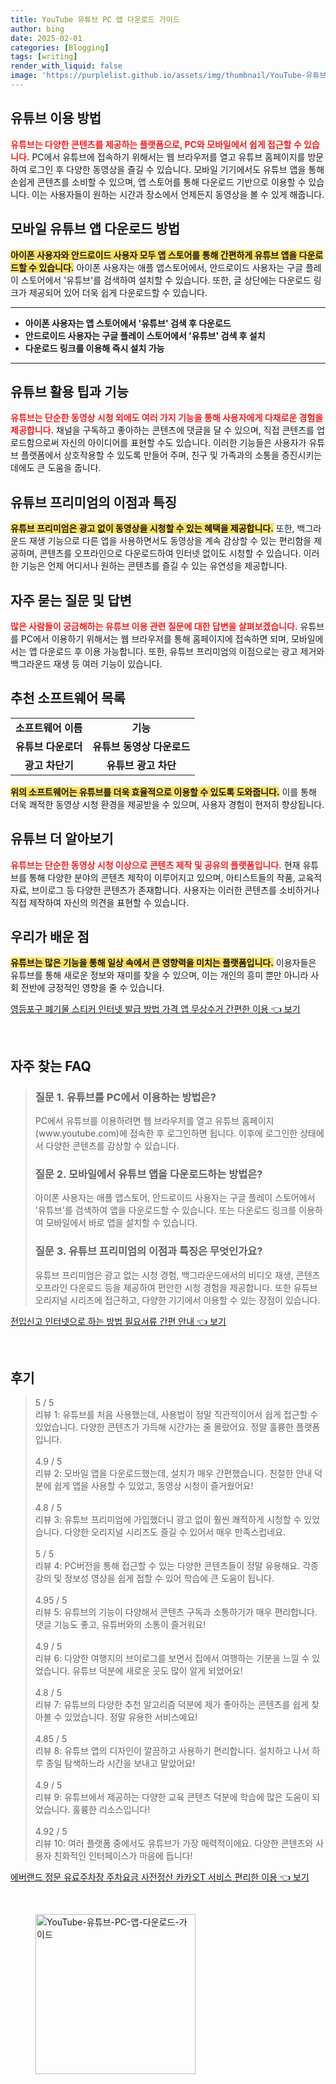 ```yaml
---
title: YouTube 유튜브 PC 앱 다운로드 가이드
author: bing
date: 2025-02-01
categories: [Blogging]
tags: [writing]
render_with_liquid: false
image: 'https://purplelist.github.io/assets/img/thumbnail/YouTube-유튜브-PC-앱-다운로드-가이드.webp'
---
```



<h2 id='유튜브_이용_방법'>유튜브 이용 방법</h2>

<p><b><span style="color: #ee2323;">유튜브는 다양한 콘텐츠를 제공하는 플랫폼으로, PC와 모바일에서 쉽게 접근할 수 있습니다.</span></b> PC에서 유튜브에 접속하기 위해서는 웹 브라우저를 열고 유튜브 홈페이지를 방문하여 로그인 후 다양한 동영상을 즐길 수 있습니다. 모바일 기기에서도 유튜브 앱을 통해 손쉽게 콘텐츠를 소비할 수 있으며, 앱 스토어를 통해 다운로드 기반으로 이용할 수 있습니다. 이는 사용자들이 원하는 시간과 장소에서 언제든지 동영상을 볼 수 있게 해줍니다.</p>

<h2 id='유튜브_앱_다운로드_방법'>모바일 유튜브 앱 다운로드 방법</h2>

<p><b><span style="background-color: #ffe066;">아이폰 사용자와 안드로이드 사용자 모두 앱 스토어를 통해 간편하게 유튜브 앱을 다운로드할 수 있습니다.</span></b> 아이폰 사용자는 애플 앱스토어에서, 안드로이드 사용자는 구글 플레이 스토어에서 '유튜브'를 검색하여 설치할 수 있습니다. 또한, 글 상단에는 다운로드 링크가 제공되어 있어 더욱 쉽게 다운로드할 수 있습니다.</p>

<hr />

<ul>
    <li><b>아이폰 사용자는 앱 스토어에서 '유튜브' 검색 후 다운로드</b></li>
    <li><b>안드로이드 사용자는 구글 플레이 스토어에서 '유튜브' 검색 후 설치</b></li>
    <li><b>다운로드 링크를 이용해 즉시 설치 가능</b></li>
</ul>

<hr />

<h2 id='유튜브_활용_팁'>유튜브 활용 팁과 기능</h2>

<p><b><span style="color: #ee2323;">유튜브는 단순한 동영상 시청 외에도 여러 가지 기능을 통해 사용자에게 다채로운 경험을 제공합니다.</span></b> 채널을 구독하고 좋아하는 콘텐츠에 댓글을 달 수 있으며, 직접 콘텐츠를 업로드함으로써 자신의 아이디어를 표현할 수도 있습니다. 이러한 기능들은 사용자가 유튜브 플랫폼에서 상호작용할 수 있도록 만들어 주며, 친구 및 가족과의 소통을 증진시키는 데에도 큰 도움을 줍니다.</p>

<h2 id='유튜브_프리미엄_이점'>유튜브 프리미엄의 이점과 특징</h2>

<p><b><span style="background-color: #ffe066;">유튜브 프리미엄은 광고 없이 동영상을 시청할 수 있는 혜택을 제공합니다.</span></b> 또한, 백그라운드 재생 기능으로 다른 앱을 사용하면서도 동영상을 계속 감상할 수 있는 편리함을 제공하며, 콘텐츠를 오프라인으로 다운로드하여 인터넷 없이도 시청할 수 있습니다. 이러한 기능은 언제 어디서나 원하는 콘텐츠를 즐길 수 있는 유연성을 제공합니다.</p>

<h2 id='자주묻는질문_및_답변'>자주 묻는 질문 및 답변</h2>

<p><b><span style="color: #ee2323;">많은 사람들이 궁금해하는 유튜브 이용 관련 질문에 대한 답변을 살펴보겠습니다.</span></b> 유튜브를 PC에서 이용하기 위해서는 웹 브라우저를 통해 홈페이지에 접속하면 되며, 모바일에서는 앱 다운로드 후 이용 가능합니다. 또한, 유튜브 프리미엄의 이점으로는 광고 제거와 백그라운드 재생 등 여러 기능이 있습니다.</p>

<h2 id='추천_소프트웨어'>추천 소프트웨어 목록</h2>

<table>
    <tr>
        <td style="text-align: center; height: 17px;"><b>소프트웨어 이름</b></td>
        <td style="text-align: center; height: 17px;"><b>기능</b></td>
    </tr>
    <tr>
        <td style="text-align: center; height: 17px;"><b>유튜브 다운로더</b></td>
        <td style="text-align: center; height: 17px;"><b>유튜브 동영상 다운로드</b></td>
    </tr>
    <tr>
        <td style="text-align: center; height: 17px;"><b>광고 차단기</b></td>
        <td style="text-align: center; height: 17px;"><b>유튜브 광고 차단</b></td>
    </tr>
</table>

<p><b><span style="background-color: #ffe066;">위의 소프트웨어는 유튜브를 더욱 효율적으로 이용할 수 있도록 도와줍니다.</span></b> 이를 통해 더욱 쾌적한 동영상 시청 환경을 제공받을 수 있으며, 사용자 경험이 현저히 향상됩니다.</p>

<h2 id='유튜브_더_알아보기'>유튜브 더 알아보기</h2>

<p><b><span style="color: #ee2323;">유튜브는 단순한 동영상 시청 이상으로 콘텐츠 제작 및 공유의 플랫폼입니다.</span></b> 현재 유튜브를 통해 다양한 분야의 콘텐츠 제작이 이루어지고 있으며, 아티스트들의 작품, 교육적 자료, 브이로그 등 다양한 콘텐츠가 존재합니다. 사용자는 이러한 콘텐츠를 소비하거나 직접 제작하여 자신의 의견을 표현할 수 있습니다.</p>

<h2 id='우리가_배운_점'>우리가 배운 점</h2>

<p><b><span style="background-color: #ffe066;">유튜브는 많은 기능을 통해 일상 속에서 큰 영향력을 미치는 플랫폼입니다.</span></b> 이용자들은 유튜브를 통해 새로운 정보와 재미를 찾을 수 있으며, 이는 개인의 흥미 뿐만 아니라 사회 전반에 긍정적인 영향을 줄 수 있습니다.</p>


<p><a class="click-button" title="영등포구 폐기물 스티커 인터넷 발급 방법 가격 앱 무상수거 간편한 이용" href="https://purplelist.github.io/posts/%EC%98%81%EB%93%B1%ED%8F%AC%EA%B5%AC-%ED%8F%90%EA%B8%B0%EB%AC%BC-%EC%8A%A4%ED%8B%B0%EC%BB%A4-%EC%9D%B8%ED%84%B0%EB%84%B7-%EB%B0%9C%EA%B8%89-%EB%B0%A9%EB%B2%95-%EA%B0%80%EA%B2%A9-%EC%95%B1-%EB%AC%B4%EC%83%81%EC%88%98%EA%B1%B0-%EA%B0%84%ED%8E%B8%ED%95%9C-%EC%9D%B4%EC%9A%A9/" rel="dofollow">영등포구 폐기물 스티커 인터넷 발급 방법 가격 앱 무상수거 간편한 이용 👈 보기</a></p><br>
<h2 id='자주_찾는_FAQ'>자주 찾는 FAQ</h2>
<div itemscope="" itemtype="https://schema.org/FAQPage"> 
<blockquote> 
<div itemscope="" itemprop="mainEntity" itemtype="https://schema.org/Question"> 
<h3 itemprop="name">질문 1. 유튜브를 PC에서 이용하는 방법은?</h3> 
<div itemscope="" itemprop="acceptedAnswer" itemtype="https://schema.org/Answer"> 
<span itemprop="text"> 
<p>PC에서 유튜브를 이용하려면 웹 브라우저를 열고 유튜브 홈페이지(www.youtube.com)에 접속한 후 로그인하면 됩니다. 이후에 로그인한 상태에서 다양한 콘텐츠를 감상할 수 있습니다.</p> 
</span> 
</div> 
</div> 

<div itemscope="" itemprop="mainEntity" itemtype="https://schema.org/Question"> 
<h3 itemprop="name">질문 2. 모바일에서 유튜브 앱을 다운로드하는 방법은?</h3> 
<div itemscope="" itemprop="acceptedAnswer" itemtype="https://schema.org/Answer"> 
<span itemprop="text"> 
<p>아이폰 사용자는 애플 앱스토어, 안드로이드 사용자는 구글 플레이 스토어에서 '유튜브'를 검색하여 앱을 다운로드할 수 있습니다. 또는 다운로드 링크를 이용하여 모바일에서 바로 앱을 설치할 수 있습니다.</p> 
</span> 
</div> 
</div> 

<div itemscope="" itemprop="mainEntity" itemtype="https://schema.org/Question"> 
<h3 itemprop="name">질문 3. 유튜브 프리미엄의 이점과 특징은 무엇인가요?</h3> 
<div itemscope="" itemprop="acceptedAnswer" itemtype="https://schema.org/Answer"> 
<span itemprop="text"> 
<p>유튜브 프리미엄은 광고 없는 시청 경험, 백그라운드에서의 비디오 재생, 콘텐츠 오프라인 다운로드 등을 제공하여 편안한 시청 경험을 제공합니다. 또한 유튜브 오리지널 시리즈에 접근하고, 다양한 기기에서 이용할 수 있는 장점이 있습니다.</p> 
</span> 
</div> 
</div> 
</blockquote> 
</div>
<p><a class="click-button" title="전입신고 인터넷으로 하는 방법 필요서류 간편 안내" href="https://purplelist.github.io/posts/%EC%A0%84%EC%9E%85%EC%8B%A0%EA%B3%A0-%EC%9D%B8%ED%84%B0%EB%84%B7%EC%9C%BC%EB%A1%9C-%ED%95%98%EB%8A%94-%EB%B0%A9%EB%B2%95-%ED%95%84%EC%9A%94%EC%84%9C%EB%A5%98-%EA%B0%84%ED%8E%B8-%EC%95%88%EB%82%B4/" rel="dofollow">전입신고 인터넷으로 하는 방법 필요서류 간편 안내 👈 보기</a></p><br>
<h2 id='후기'>후기</h2>
<div itemscope itemtype="https://schema.org/Product">
  <blockquote>
  <div itemprop="review" itemscope itemtype="https://schema.org/Review">
      <div itemprop="reviewRating" itemscope itemtype="https://schema.org/Rating"> <span itemprop="ratingValue">5</span> / <span itemprop="bestRating">5</span> </div>
      <span itemprop="reviewBody">리뷰 1: 유튜브를 처음 사용했는데, 사용법이 정말 직관적이어서 쉽게 접근할 수 있었습니다. 다양한 콘텐츠가 가득해 시간가는 줄 몰랐어요. 정말 훌륭한 플랫폼입니다.</span>
  </div>
  <br>
  <div itemprop="review" itemscope itemtype="https://schema.org/Review">
      <div itemprop="reviewRating" itemscope itemtype="https://schema.org/Rating"> <span itemprop="ratingValue">4.9</span> / <span itemprop="bestRating">5</span> </div>
      <span itemprop="reviewBody">리뷰 2: 모바일 앱을 다운로드했는데, 설치가 매우 간편했습니다. 친절한 안내 덕분에 쉽게 앱을 사용할 수 있었고, 동영상 시청이 즐거웠어요!</span>
  </div>
  <br>
  <div itemprop="review" itemscope itemtype="https://schema.org/Review">
      <div itemprop="reviewRating" itemscope itemtype="https://schema.org/Rating"> <span itemprop="ratingValue">4.8</span> / <span itemprop="bestRating">5</span> </div>
      <span itemprop="reviewBody">리뷰 3: 유튜브 프리미엄에 가입했더니 광고 없이 훨씬 쾌적하게 시청할 수 있었습니다. 다양한 오리지널 시리즈도 즐길 수 있어서 매우 만족스럽네요.</span>
  </div>
  <br>
  <div itemprop="review" itemscope itemtype="https://schema.org/Review">
      <div itemprop="reviewRating" itemscope itemtype="https://schema.org/Rating"> <span itemprop="ratingValue">5</span> / <span itemprop="bestRating">5</span> </div>
      <span itemprop="reviewBody">리뷰 4: PC버전을 통해 접근할 수 있는 다양한 콘텐츠들이 정말 유용해요. 각종 강의 및 정보성 영상을 쉽게 접할 수 있어 학습에 큰 도움이 됩니다.</span>
  </div>
  <br>
  <div itemprop="review" itemscope itemtype="https://schema.org/Review">
      <div itemprop="reviewRating" itemscope itemtype="https://schema.org/Rating"> <span itemprop="ratingValue">4.95</span> / <span itemprop="bestRating">5</span> </div>
      <span itemprop="reviewBody">리뷰 5: 유튜브의 기능이 다양해서 콘텐츠 구독과 소통하기가 매우 편리합니다. 댓글 기능도 좋고, 유튜버와의 소통이 즐거워요!</span>
  </div>
  <br>
  <div itemprop="review" itemscope itemtype="https://schema.org/Review">
      <div itemprop="reviewRating" itemscope itemtype="https://schema.org/Rating"> <span itemprop="ratingValue">4.9</span> / <span itemprop="bestRating">5</span> </div>
      <span itemprop="reviewBody">리뷰 6: 다양한 여행지의 브이로그를 보면서 집에서 여행하는 기분을 느낄 수 있었습니다. 유튜브 덕분에 새로운 곳도 많이 알게 되었어요!</span>
  </div>
  <br>
  <div itemprop="review" itemscope itemtype="https://schema.org/Review">
      <div itemprop="reviewRating" itemscope itemtype="https://schema.org/Rating"> <span itemprop="ratingValue">4.8</span> / <span itemprop="bestRating">5</span> </div>
      <span itemprop="reviewBody">리뷰 7: 유튜브의 다양한 추천 알고리즘 덕분에 제가 좋아하는 콘텐츠를 쉽게 찾아볼 수 있었습니다. 정말 유용한 서비스예요!</span>
  </div>
  <br>
  <div itemprop="review" itemscope itemtype="https://schema.org/Review">
      <div itemprop="reviewRating" itemscope itemtype="https://schema.org/Rating"> <span itemprop="ratingValue">4.85</span> / <span itemprop="bestRating">5</span> </div>
      <span itemprop="reviewBody">리뷰 8: 유튜브 앱의 디자인이 깔끔하고 사용하기 편리합니다. 설치하고 나서 하루 종일 탐색하느라 시간을 보내고 말았어요!</span>
  </div>
  <br>
  <div itemprop="review" itemscope itemtype="https://schema.org/Review">
      <div itemprop="reviewRating" itemscope itemtype="https://schema.org/Rating"> <span itemprop="ratingValue">4.9</span> / <span itemprop="bestRating">5</span> </div>
      <span itemprop="reviewBody">리뷰 9: 유튜브에서 제공하는 다양한 교육 콘텐츠 덕분에 학습에 많은 도움이 되었습니다. 훌륭한 리소스입니다!</span>
  </div>
  <br>
  <div itemprop="review" itemscope itemtype="https://schema.org/Review">
      <div itemprop="reviewRating" itemscope itemtype="https://schema.org/Rating"> <span itemprop="ratingValue">4.92</span> / <span itemprop="bestRating">5</span> </div>
      <span itemprop="reviewBody">리뷰 10: 여러 플랫폼 중에서도 유튜브가 가장 매력적이에요. 다양한 콘텐츠와 사용자 친화적인 인터페이스가 마음에 듭니다!</span>
  </div>
  </blockquote>
</div>
<p><a class="click-button" title="에버랜드 정문 유료주차장 주차요금 사전정산 카카오T 서비스 편리한 이용" href="https://purplelist.github.io/posts/%EC%97%90%EB%B2%84%EB%9E%9C%EB%93%9C-%EC%A0%95%EB%AC%B8-%EC%9C%A0%EB%A3%8C%EC%A3%BC%EC%B0%A8%EC%9E%A5-%EC%A3%BC%EC%B0%A8%EC%9A%94%EA%B8%88-%EC%82%AC%EC%A0%84%EC%A0%95%EC%82%B0-%EC%B9%B4%EC%B9%B4%EC%98%A4T-%EC%84%9C%EB%B9%84%EC%8A%A4-%ED%8E%B8%EB%A6%AC%ED%95%9C-%EC%9D%B4%EC%9A%A9/" rel="dofollow">에버랜드 정문 유료주차장 주차요금 사전정산 카카오T 서비스 편리한 이용 👈 보기</a></p><br>
<figure class="image"><img src="https://purplelist.github.io/assets/img/thumbnail/YouTube-유튜브-PC-앱-다운로드-가이드.webp" alt="YouTube-유튜브-PC-앱-다운로드-가이드" width="256" height="256"></figure>